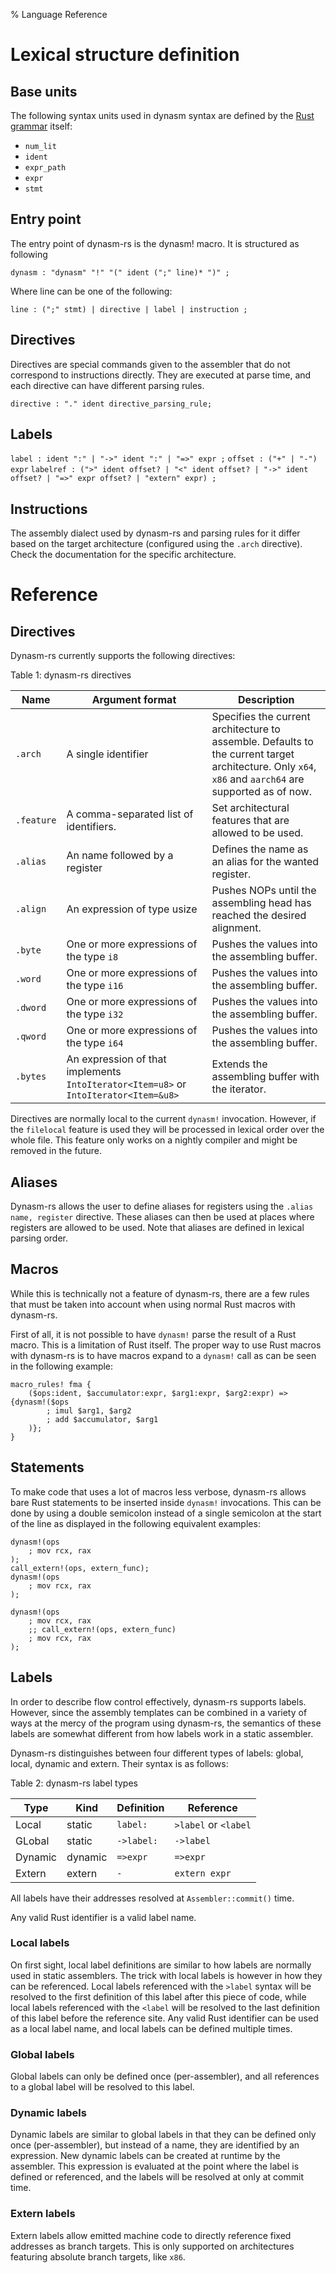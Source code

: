 % Language Reference

# Lexical structure definition

## Base units

The following syntax units used in dynasm syntax are defined by the [Rust grammar](https://doc.rust-lang.org/grammar.html) itself:

- `num_lit`
- `ident`
- `expr_path`
- `expr`
- `stmt`

## Entry point

The entry point of dynasm-rs is the dynasm! macro. It is structured as following

`dynasm : "dynasm" "!" "(" ident (";" line)* ")" ;`

Where line can be one of the following:

`line : (";" stmt) | directive | label | instruction ;`

## Directives

Directives are special commands given to the assembler that do not correspond to instructions directly.
They are executed at parse time, and each directive can have different parsing rules.

`directive : "." ident directive_parsing_rule;`

## Labels

`label : ident ":" | "->" ident ":" | "=>" expr ;`
`offset : ("+" | "-") expr`
`labelref : (">" ident offset? | "<" ident offset? | "->" ident offset? | "=>" expr offset? | "extern" expr) ;`

## Instructions

The assembly dialect used by dynasm-rs and parsing rules for it differ based on the target architecture (configured using the `.arch` directive).
Check the documentation for the specific architecture.

# Reference

## Directives

Dynasm-rs currently supports the following directives:


Table 1: dynasm-rs directives

Name      | Argument format | Description
----------|-----------------|------------
`.arch`   | A single identifier | Specifies the current architecture to assemble. Defaults to the current target architecture. Only `x64`, `x86` and `aarch64` are supported as of now.
`.feature`| A comma-separated list of identifiers. | Set architectural features that are allowed to be used.
`.alias`  | An name followed by a register | Defines the name as an alias for the wanted register.
`.align`  | An expression of type usize | Pushes NOPs until the assembling head has reached the desired alignment.
`.byte`   | One or more expressions of the type `i8`  | Pushes the values into the assembling buffer.
`.word`   | One or more expressions of the type `i16` | Pushes the values into the assembling buffer.
`.dword`  | One or more expressions of the type `i32` | Pushes the values into the assembling buffer.
`.qword`  | One or more expressions of the type `i64` | Pushes the values into the assembling buffer.
`.bytes`  | An expression of that implements `IntoIterator<Item=u8>` or `IntoIterator<Item=&u8>` | Extends the assembling buffer with the iterator.

Directives are normally local to the current `dynasm!` invocation. However, if the `filelocal` feature is used they will be processed in lexical order over the whole file. This feature only works on a nightly compiler and might be removed in the future.

## Aliases

Dynasm-rs allows the user to define aliases for registers using the `.alias name, register` directive. These aliases can then be used at places where registers are allowed to be used. Note that aliases are defined in lexical parsing order.

## Macros

While this is technically not a feature of dynasm-rs, there are a few rules that must be taken into account when using normal Rust macros with dynasm-rs.

First of all, it is not possible to have `dynasm!` parse the result of a Rust macro. This is a limitation of Rust itself. The proper way to use Rust macros with dynasm-rs is to have macros expand to a `dynasm!` call as can be seen in the following example:

```
macro_rules! fma {
    ($ops:ident, $accumulator:expr, $arg1:expr, $arg2:expr) => {dynasm!($ops
        ; imul $arg1, $arg2
        ; add $accumulator, $arg1
    )};
}
```

## Statements

To make code that uses a lot of macros less verbose, dynasm-rs allows bare Rust statements to be inserted inside `dynasm!` invocations. This can be done by using a double semicolon instead of a single semicolon at the start of the line as displayed in the following equivalent examples:

```
dynasm!(ops
    ; mov rcx, rax
);
call_extern!(ops, extern_func);
dynasm!(ops
    ; mov rcx, rax
);

dynasm!(ops
    ; mov rcx, rax
    ;; call_extern!(ops, extern_func)
    ; mov rcx, rax
);
```

## Labels

In order to describe flow control effectively, dynasm-rs supports labels. However, since the assembly templates can be combined in a variety of ways at the mercy of the program using dynasm-rs, the semantics of these labels are somewhat different from how labels work in a static assembler.

Dynasm-rs distinguishes between four different types of labels: global, local, dynamic and extern. Their syntax is as follows:

Table 2: dynasm-rs label types

Type    |  Kind   | Definition   | Reference
--------|---------|--------------|-----------
Local   | static  | `label:`     | `>label` or `<label`
GLobal  | static  | `->label:`   | `->label`
Dynamic | dynamic | `=>expr`     | `=>expr`
Extern  | extern  | `-`          | `extern expr`

All labels have their addresses resolved at `Assembler::commit()` time.

Any valid Rust identifier is a valid label name.

### Local labels

On first sight, local label definitions are similar to how labels are normally used in static assemblers. The trick with local labels is however in how they can be referenced. Local labels referenced with the `>label` syntax will be resolved to the first definition of this label after this piece of code, while local labels referenced with the `<label` will be resolved to the last definition of this label before the reference site. Any valid Rust identifier can be used as a local label name, and local labels can be defined multiple times.

### Global labels

Global labels can only be defined once (per-assembler), and all references to a global label will be resolved to this label.

### Dynamic labels

Dynamic labels are similar to global labels in that they can be defined only once (per-assembler), but instead of a name, they are identified by an expression. New dynamic labels can be created at runtime by the assembler. This expression is evaluated at the point where the label is defined or referenced, and the labels will be resolved at only at commit time.

### Extern labels

Extern labels allow emitted machine code to directly reference fixed addresses as branch targets. This is only supported on architectures featuring absolute branch targets, like `x86`.
